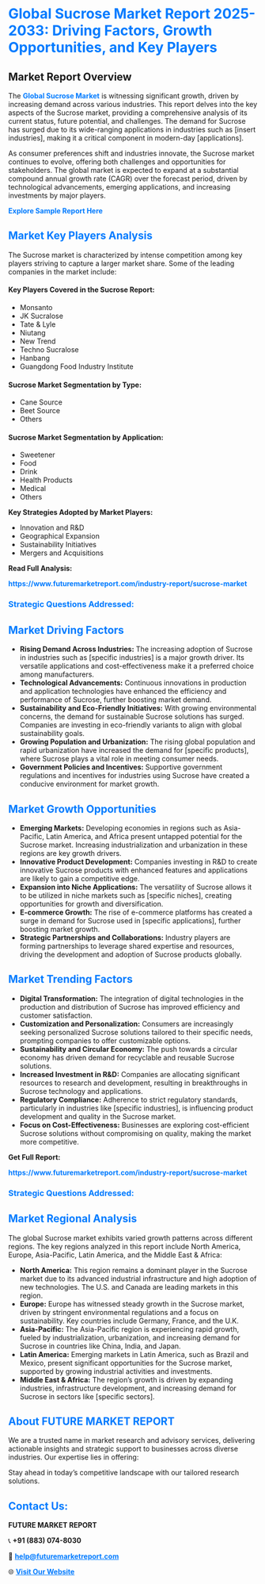 <h1 style="color: #007BFF;">Global Sucrose Market Report 2025-2033: Driving Factors, Growth Opportunities, and Key Players</h1>

<section id="overview">
<h2>Market Report Overview</h2>
<p>The <a href="https://www.futuremarketreport.com/industry-report/sucrose-market" style="color: #007BFF; text-decoration: none;"><strong>Global Sucrose Market</strong></a> is witnessing significant growth, driven by increasing demand across various industries. This report delves into the key aspects of the Sucrose market, providing a comprehensive analysis of its current status, future potential, and challenges. The demand for Sucrose has surged due to its wide-ranging applications in industries such as [insert industries], making it a critical component in modern-day [applications].</p>
<p>As consumer preferences shift and industries innovate, the Sucrose market continues to evolve, offering both challenges and opportunities for stakeholders. The global market is expected to expand at a substantial compound annual growth rate (CAGR) over the forecast period, driven by technological advancements, emerging applications, and increasing investments by major players.</p>
</section>

<section id="overview">
<p><a href="https://www.futuremarketreport.com/request-sample/reportId=59251" style="color: #007BFF; text-decoration: none;"><strong>Explore Sample Report Here</strong></a></p>
</section>

<section id="key-players">
<h2 style="color: #007BFF;">Market Key Players Analysis</h2>
<p>The Sucrose market is characterized by intense competition among key players striving to capture a larger market share. Some of the leading companies in the market include:</p>
<h4>Key Players Covered in the Sucrose Report:</h4>
<ul><li>Monsanto</li><li>JK Sucralose</li><li>Tate &amp; Lyle</li><li>Niutang</li><li>New Trend</li><li>Techno Sucralose</li><li>Hanbang</li><li>Guangdong Food Industry Institute</li></ul>
<h4>Sucrose Market Segmentation by Type:</h4>
<ul><li>Cane Source</li><li>Beet Source</li><li>Others</li></ul>

<h4>Sucrose Market Segmentation by Application:</h4>
<ul><li>Sweetener</li><li>Food</li><li>Drink</li><li>Health Products</li><li>Medical</li><li>Others</li></ul>
<p><strong>Key Strategies Adopted by Market Players:</strong></p>
<ul>
<li>Innovation and R&D</li>
<li>Geographical Expansion</li>
<li>Sustainability Initiatives</li>
<li>Mergers and Acquisitions</li>
</ul>
</section>

<section>
<p><strong>Read Full Analysis: </strong></p><a href="https://www.futuremarketreport.com/industry-report/sucrose-market" style="color: #007BFF; text-decoration: none;"><strong>https://www.futuremarketreport.com/industry-report/sucrose-market</strong></a>
<h3 style="color: #007BFF;">Strategic Questions Addressed:</h3>
</section>

<section id="driving-factors">
<h2 style="color: #007BFF;">Market Driving Factors</h2>
<ul>
<li><strong>Rising Demand Across Industries:</strong> The increasing adoption of Sucrose in industries such as [specific industries] is a major growth driver. Its versatile applications and cost-effectiveness make it a preferred choice among manufacturers.</li>
<li><strong>Technological Advancements:</strong> Continuous innovations in production and application technologies have enhanced the efficiency and performance of Sucrose, further boosting market demand.</li>
<li><strong>Sustainability and Eco-Friendly Initiatives:</strong> With growing environmental concerns, the demand for sustainable Sucrose solutions has surged. Companies are investing in eco-friendly variants to align with global sustainability goals.</li>
<li><strong>Growing Population and Urbanization:</strong> The rising global population and rapid urbanization have increased the demand for [specific products], where Sucrose plays a vital role in meeting consumer needs.</li>
<li><strong>Government Policies and Incentives:</strong> Supportive government regulations and incentives for industries using Sucrose have created a conducive environment for market growth.</li>
</ul>
</section>

<section id="growth-opportunities">
<h2 style="color: #007BFF;">Market Growth Opportunities</h2>
<ul>
<li><strong>Emerging Markets:</strong> Developing economies in regions such as Asia-Pacific, Latin America, and Africa present untapped potential for the Sucrose market. Increasing industrialization and urbanization in these regions are key growth drivers.</li>
<li><strong>Innovative Product Development:</strong> Companies investing in R&D to create innovative Sucrose products with enhanced features and applications are likely to gain a competitive edge.</li>
<li><strong>Expansion into Niche Applications:</strong> The versatility of Sucrose allows it to be utilized in niche markets such as [specific niches], creating opportunities for growth and diversification.</li>
<li><strong>E-commerce Growth:</strong> The rise of e-commerce platforms has created a surge in demand for Sucrose used in [specific applications], further boosting market growth.</li>
<li><strong>Strategic Partnerships and Collaborations:</strong> Industry players are forming partnerships to leverage shared expertise and resources, driving the development and adoption of Sucrose products globally.</li>
</ul>
</section>

<section id="trending-factors">
<h2 style="color: #007BFF;">Market Trending Factors</h2>
<ul>
<li><strong>Digital Transformation:</strong> The integration of digital technologies in the production and distribution of Sucrose has improved efficiency and customer satisfaction.</li>
<li><strong>Customization and Personalization:</strong> Consumers are increasingly seeking personalized Sucrose solutions tailored to their specific needs, prompting companies to offer customizable options.</li>
<li><strong>Sustainability and Circular Economy:</strong> The push towards a circular economy has driven demand for recyclable and reusable Sucrose solutions.</li>
<li><strong>Increased Investment in R&D:</strong> Companies are allocating significant resources to research and development, resulting in breakthroughs in Sucrose technology and applications.</li>
<li><strong>Regulatory Compliance:</strong> Adherence to strict regulatory standards, particularly in industries like [specific industries], is influencing product development and quality in the Sucrose market.</li>
<li><strong>Focus on Cost-Effectiveness:</strong> Businesses are exploring cost-efficient Sucrose solutions without compromising on quality, making the market more competitive.</li>
</ul>
</section>

<section>
<p><strong>Get Full Report: </strong></p><a href="https://www.futuremarketreport.com/industry-report/sucrose-market" style="color: #007BFF; text-decoration: none;"><strong>https://www.futuremarketreport.com/industry-report/sucrose-market</strong></a>
<h3 style="color: #007BFF;">Strategic Questions Addressed:</h3>
</section>


<section id="regional-analysis">
<h2 style="color: #007BFF;">Market Regional Analysis</h2>
<p>The global Sucrose market exhibits varied growth patterns across different regions. The key regions analyzed in this report include North America, Europe, Asia-Pacific, Latin America, and the Middle East & Africa:</p>
<ul>
<li><strong>North America:</strong> This region remains a dominant player in the Sucrose market due to its advanced industrial infrastructure and high adoption of new technologies. The U.S. and Canada are leading markets in this region.</li>
<li><strong>Europe:</strong> Europe has witnessed steady growth in the Sucrose market, driven by stringent environmental regulations and a focus on sustainability. Key countries include Germany, France, and the U.K.</li>
<li><strong>Asia-Pacific:</strong> The Asia-Pacific region is experiencing rapid growth, fueled by industrialization, urbanization, and increasing demand for Sucrose in countries like China, India, and Japan.</li>
<li><strong>Latin America:</strong> Emerging markets in Latin America, such as Brazil and Mexico, present significant opportunities for the Sucrose market, supported by growing industrial activities and investments.</li>
<li><strong>Middle East & Africa:</strong> The region’s growth is driven by expanding industries, infrastructure development, and increasing demand for Sucrose in sectors like [specific sectors].</li>
</ul>
</section>

<footer>
<h2 style="color: #007BFF;">About FUTURE MARKET REPORT</h2>
<p>We are a trusted name in market research and advisory services, delivering actionable insights and strategic support to businesses across diverse industries. Our expertise lies in offering:</p>

<p>Stay ahead in today’s competitive landscape with our tailored research solutions.</p>

<h2 style="color: #007BFF;">Contact Us:</h2>
<p><strong>FUTURE MARKET REPORT</strong></p>
<p>📞 <strong>+91 (883) 074-8030</strong></p>
<p>📧 <strong><a href="mailto:help@futuremarketreport.com" style="color: #007BFF;">help@futuremarketreport.com</a></strong></p>
<p>🌐 <strong><a href="https://www.futuremarketreport.com/" style="color: #007BFF;">Visit Our Website</a></strong></p>
</footer>